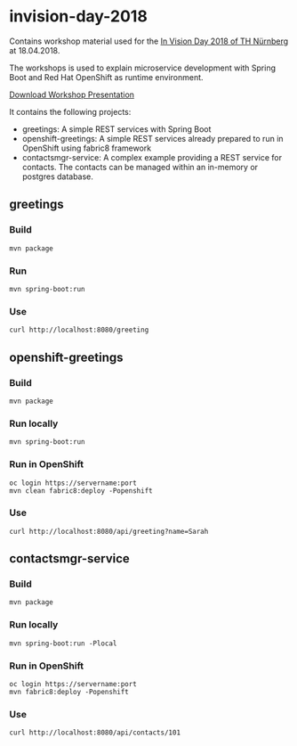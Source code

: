 # invision-day-2018

Contains workshop material used for the [In Vision Day 2018 of TH Nürnberg](https://www.th-nuernberg.de/fakultaeten/in/in-vision-day-2018/) at 18.04.2018.

The workshops is used to explain microservice development with Spring Boot and Red Hat OpenShift as runtime environment.

[Download Workshop Presentation](https://github.com/markuslohn/invision-day-2018/blob/master/microservices-with-springboot-openshift.pdf)

It contains the following projects:

- greetings: A simple REST services with Spring Boot
- openshift-greetings: A simple REST services already prepared to run in OpenShift using fabric8 framework
- contactsmgr-service: A complex example providing a REST service for contacts. The contacts can be managed within an in-memory or postgres database.

## greetings

### Build
```
mvn package
```

### Run
```
mvn spring-boot:run
```

### Use
```
curl http://localhost:8080/greeting
```

## openshift-greetings

### Build
```
mvn package
```

### Run locally
```
mvn spring-boot:run
```

### Run in OpenShift
```
oc login https://servername:port
mvn clean fabric8:deploy -Popenshift
```

### Use
```
curl http://localhost:8080/api/greeting?name=Sarah
```

## contactsmgr-service

### Build
```
mvn package
```

### Run locally
```
mvn spring-boot:run -Plocal
```

### Run in OpenShift
```
oc login https://servername:port
mvn fabric8:deploy -Popenshift
```

### Use
```
curl http://localhost:8080/api/contacts/101
```
